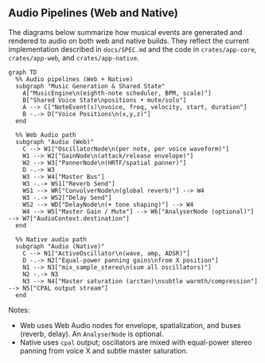 ## Audio Pipelines (Web and Native)

The diagrams below summarize how musical events are generated and rendered to audio on both web and native builds. They reflect the current implementation described in `docs/SPEC.md` and the code in `crates/app-core`, `crates/app-web`, and `crates/app-native`.

```mermaid
graph TD
  %% Audio pipelines (Web + Native)
  subgraph "Music Generation & Shared State"
    A["MusicEngine\n(eighth-note scheduler, BPM, scale)"]
    B["Shared Voice State\npositions • mute/solo"]
    A --> C["NoteEvent(s)\nvoice, freq, velocity, start, duration"]
    B -.-> D["Voice Positions\n(x,y,z)"]
  end

  %% Web Audio path
  subgraph "Audio (Web)"
    C --> W1["OscillatorNode\n(per note, per voice waveform)"]
    W1 --> W2["GainNode\n(attack/release envelope)"]
    W2 --> W3["PannerNode\n(HRTF/spatial panner)"]
    D -.-> W3
    W3 --> W4["Master Bus"]
    W3 -.-> WS1["Reverb Send"]
    WS1 --> WR["ConvolverNode\n(global reverb)"] --> W4
    W3 -.-> WS2["Delay Send"]
    WS2 --> WD["DelayNode\n(+ tone shaping)"] --> W4
    W4 --> W5["Master Gain / Mute"] --> W6["AnalyserNode (optional)"] --> W7["AudioContext.destination"]
  end

  %% Native audio path
  subgraph "Audio (Native)"
    C --> N1["ActiveOscillator\n(wave, amp, ADSR)"]
    D -.-> N2["Equal-power panning gains\nfrom X position"]
    N1 --> N3["mix_sample_stereo\n(sum all oscillators)"]
    N2 -.-> N3
    N3 --> N4["Master saturation (arctan)\nsubtle warmth/compression"] --> N5["CPAL output stream"]
  end
```

Notes:

- Web uses Web Audio nodes for envelope, spatialization, and buses (reverb, delay). An `AnalyserNode` is optional.
- Native uses `cpal` output; oscillators are mixed with equal-power stereo panning from voice X and subtle master saturation.
